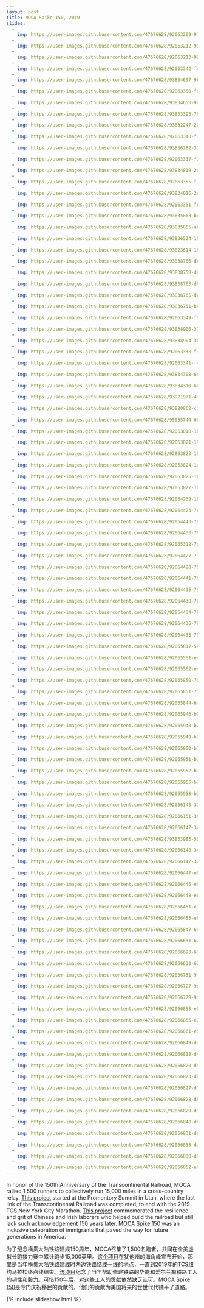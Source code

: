 ```yaml
---
layout: post
title: MOCA Spike 150, 2019
slides:
  -
    img: https://user-images.githubusercontent.com/47676628/92063209-975c1f00-ed68-11ea-9691-6179fd15cd32.jpg
  -
    img: https://user-images.githubusercontent.com/47676628/92063212-9925e280-ed68-11ea-964a-05bf0fdf6993.jpg
  -
    img: https://user-images.githubusercontent.com/47676628/92063213-9925e280-ed68-11ea-911e-feec1fa4c0fa.jpg
  -
    img: https://user-images.githubusercontent.com/47676628/92063342-f4f06b80-ed68-11ea-9116-f95a31452d68.jpg
  -
    img: https://user-images.githubusercontent.com/47676628/93834657-9bce7600-fc4a-11ea-84c1-4a77fea74e4c.jpg
  -
    img: https://user-images.githubusercontent.com/47676628/92063350-f6219880-ed68-11ea-8ec7-0f244bfc90e5.jpg
  -
    img: https://user-images.githubusercontent.com/47676628/93834653-9a9d4900-fc4a-11ea-80e8-ab9e3a1114cb.jpg
  -
    img: https://user-images.githubusercontent.com/47676628/93833393-78a1c780-fc46-11ea-93bf-4eebaf427cd6.jpg
  -
    img: https://user-images.githubusercontent.com/47676628/93832247-20b59180-fc43-11ea-8f17-a4bcadd71b91.jpg
  -
    img: https://user-images.githubusercontent.com/47676628/92063340-f3bf3e80-ed68-11ea-9807-b0c027d386e8.jpg
  -
    img: https://user-images.githubusercontent.com/47676628/93836282-37161a00-fc50-11ea-8192-b02ebc84bc69.jpg
  -
    img: https://user-images.githubusercontent.com/47676628/92063337-f28e1180-ed68-11ea-8304-16dda9340709.jpg
  -
    img: https://user-images.githubusercontent.com/47676628/93834819-2d3de800-fc4b-11ea-832e-e99bcbb53a40.jpg
  -
    img: https://user-images.githubusercontent.com/47676628/92063355-f752c580-ed68-11ea-800b-f9a1d8bd905d.jpg
  -
    img: https://user-images.githubusercontent.com/47676628/93834816-2a42f780-fc4b-11ea-8718-9e3ea1906472.jpg
  -
    img: https://user-images.githubusercontent.com/47676628/92063351-f6ba2f00-ed68-11ea-8ac9-39fadfcddcfa.jpg
  -
    img: https://user-images.githubusercontent.com/47676628/93835868-b4408f80-fc4e-11ea-8244-6daf2a176f99.jpg
  -
    img: https://user-images.githubusercontent.com/47676628/93835855-abe85480-fc4e-11ea-8a6c-f67d7032d332.jpg
  -
    img: https://user-images.githubusercontent.com/47676628/93836524-15696280-fc51-11ea-8d92-daa6f65a1fb5.jpg
  -
    img: https://user-images.githubusercontent.com/47676628/93823614-18079000-fc30-11ea-8c31-724b000fe637.jpg
  -
    img: https://user-images.githubusercontent.com/47676628/93838766-dccd8700-fc58-11ea-8230-f429126ec7f3.jpg
  -
    img: https://user-images.githubusercontent.com/47676628/93838758-da6b2d00-fc58-11ea-9dce-022e6bce6db0.jpg
  -
    img: https://user-images.githubusercontent.com/47676628/93838763-db9c5a00-fc58-11ea-9e41-9b8e2fa2b50c.jpg
  -
    img: https://user-images.githubusercontent.com/47676628/93838765-dc34f080-fc58-11ea-83c9-c7bb98ee026a.jpg
  -
    img: https://user-images.githubusercontent.com/47676628/93836751-ba843b00-fc51-11ea-8a56-21e4c8d228a4.jpg  
  -
    img: https://user-images.githubusercontent.com/47676628/92063349-f5890200-ed68-11ea-9e89-e8786c927ad1.jpg
  -
    img: https://user-images.githubusercontent.com/47676628/93838906-37ff7980-fc59-11ea-9ca7-a0dfba5090f7.jpg
  -
    img: https://user-images.githubusercontent.com/47676628/93838904-36ce4c80-fc59-11ea-8b4d-38516354ef4f.jpg
  -
    img: https://user-images.githubusercontent.com/47676628/92063338-f326a800-ed68-11ea-9891-eabe4fe34c16.jpg
  -
    img: https://user-images.githubusercontent.com/47676628/92063341-f457d500-ed68-11ea-99e7-b37cf02dd707.jpg
  -
    img: https://user-images.githubusercontent.com/47676628/93834308-6d9c6680-fc49-11ea-883b-755063c68c75.jpg
  -
    img: https://user-images.githubusercontent.com/47676628/93834310-6e34fd00-fc49-11ea-8ee8-d2b7209c9a11.jpg
  -
    img: https://user-images.githubusercontent.com/47676628/93921971-4f814580-fcdf-11ea-9a99-ae470c8af9a1.jpg
  -
    img: https://user-images.githubusercontent.com/47676628/93820862-c78e3380-fc2b-11ea-8ab0-a9092d8b7288.jpg
  -
    img: https://user-images.githubusercontent.com/47676628/95035744-009abf00-0694-11eb-8b03-1061b34b2cfa.jpg
  -
    img: https://user-images.githubusercontent.com/47676628/92063818-1867e600-ed6a-11ea-9e7b-6e2b68174f9e.jpg
  -
    img: https://user-images.githubusercontent.com/47676628/92063821-19007c80-ed6a-11ea-93d1-9a9f7214356c.jpg
  -
    img: https://user-images.githubusercontent.com/47676628/92063823-19991300-ed6a-11ea-86f3-76316644be44.jpg
  - 
    img: https://user-images.githubusercontent.com/47676628/92063824-1aca4000-ed6a-11ea-9d5d-7bdc283f3aec.jpg
  - 
    img: https://user-images.githubusercontent.com/47676628/92063825-1b62d680-ed6a-11ea-8433-90a9e6d44ab5.jpg
  -
    img: https://user-images.githubusercontent.com/47676628/92063827-1b62d680-ed6a-11ea-9c27-2550e798f964.jpg
  -
    img: https://user-images.githubusercontent.com/47676628/92064239-181c1a80-ed6b-11ea-834c-96bfb549b6ed.jpg
  -
    img: https://user-images.githubusercontent.com/47676628/92064424-76e19400-ed6b-11ea-9b3a-ecd702a9359f.jpg
  -
    img: https://user-images.githubusercontent.com/47676628/92064443-7ba64800-ed6b-11ea-8f77-09b7425048fc.jpg
  -
    img: https://user-images.githubusercontent.com/47676628/92064433-78ab5780-ed6b-11ea-9654-c95336527626.jpg
  -
    img: https://user-images.githubusercontent.com/47676628/92065312-7a761a80-ed6d-11ea-8bb7-1ca4cb9ecbc9.jpg
  -
    img: https://user-images.githubusercontent.com/47676628/92064427-777a2a80-ed6b-11ea-8859-19a03c23f528.jpg
  -
    img: https://user-images.githubusercontent.com/47676628/92064428-7812c100-ed6b-11ea-9d4e-becd43900dec.jpg
  -
    img: https://user-images.githubusercontent.com/47676628/92064441-7b0db180-ed6b-11ea-9f37-bc67fc67474c.jpg
  -
    img: https://user-images.githubusercontent.com/47676628/92064435-7943ee00-ed6b-11ea-9039-5bb938c9b0a0.jpg
  -
    img: https://user-images.githubusercontent.com/47676628/92064430-78ab5780-ed6b-11ea-8acb-822f9df07d78.jpg
  -
    img: https://user-images.githubusercontent.com/47676628/92064434-7943ee00-ed6b-11ea-8536-92dba71731a0.jpg
  -
    img: https://user-images.githubusercontent.com/47676628/92064436-79dc8480-ed6b-11ea-9369-30c0688b8e27.jpg
  -
    img: https://user-images.githubusercontent.com/47676628/92064438-79dc8480-ed6b-11ea-99ed-2d25e29fc767.jpg
  -
    img: https://user-images.githubusercontent.com/47676628/92065817-59fa9000-ed6e-11ea-8241-580b2e6ae38e.jpg
  -
    img: https://user-images.githubusercontent.com/47676628/92065561-ee182780-ed6d-11ea-85eb-ec3b2dbda407.jpg
  -
    img: https://user-images.githubusercontent.com/47676628/92065562-eeb0be00-ed6d-11ea-9299-0c3eab789bed.jpg
  -
    img: https://user-images.githubusercontent.com/47676628/92065850-70a0e700-ed6e-11ea-825c-247a4c195be0.jpg
  -
    img: https://user-images.githubusercontent.com/47676628/92065851-71397d80-ed6e-11ea-98c2-3597bd95fd0d.jpg
  -
    img: https://user-images.githubusercontent.com/47676628/92065844-6d0d6000-ed6e-11ea-84b2-a141eb9e6c12.jpg
  -
    img: https://user-images.githubusercontent.com/47676628/92065946-b2319200-ed6e-11ea-87fa-29f29d9d947b.jpg
  -
    img: https://user-images.githubusercontent.com/47676628/92065948-b2ca2880-ed6e-11ea-8fc2-af0f25e6bce6.jpg
  -
    img: https://user-images.githubusercontent.com/47676628/92065949-b362bf00-ed6e-11ea-9c48-928fa34eda5d.jpg
  -
    img: https://user-images.githubusercontent.com/47676628/92065950-b362bf00-ed6e-11ea-9218-838de7af9b14.jpg
  -
    img: https://user-images.githubusercontent.com/47676628/92065951-b362bf00-ed6e-11ea-9f0c-856c23b728ee.jpg
  -
    img: https://user-images.githubusercontent.com/47676628/92065952-b3fb5580-ed6e-11ea-94b4-65334bf71721.jpg
  -
    img: https://user-images.githubusercontent.com/47676628/92065955-b3fb5580-ed6e-11ea-94f3-c19f36baeecb.jpg
  -
    img: https://user-images.githubusercontent.com/47676628/92065958-b3fb5580-ed6e-11ea-983c-697c2bf14525.jpg
  -
    img: https://user-images.githubusercontent.com/47676628/92066143-33892480-ed6f-11ea-99bd-6fbb3dc949a2.jpg
  -
    img: https://user-images.githubusercontent.com/47676628/92066151-35eb7e80-ed6f-11ea-8f13-cd19664d6280.jpg
  -
    img: https://user-images.githubusercontent.com/47676628/92066147-3421bb00-ed6f-11ea-9124-a0919cd33c46.jpg
  -
    img: https://user-images.githubusercontent.com/47676628/93833983-55781780-fc48-11ea-9369-73d6cf8ff337.jpg
  -
    img: https://user-images.githubusercontent.com/47676628/92066148-34ba5180-ed6f-11ea-9613-cf237272eb1c.png
  -
    img: https://user-images.githubusercontent.com/47676628/92066142-32f08e00-ed6f-11ea-9969-d8ddc215dbb5.jpg
  -
    img: https://user-images.githubusercontent.com/47676628/92066447-e6598280-ed6f-11ea-8104-985f0f8fcc10.jpg
  -
    img: https://user-images.githubusercontent.com/47676628/92066445-e5c0ec00-ed6f-11ea-8bbc-48952700627b.jpg  
  -
    img: https://user-images.githubusercontent.com/47676628/92066448-e6f21900-ed6f-11ea-9aa4-5ebe37ea4c0a.jpg
  -
    img: https://user-images.githubusercontent.com/47676628/92066451-e78aaf80-ed6f-11ea-8d4c-f8024e23b089.jpg
  -
    img: https://user-images.githubusercontent.com/47676628/92066453-e8234600-ed6f-11ea-923b-47d7cb2ecdd7.jpg
  -
    img: https://user-images.githubusercontent.com/47676628/92065847-6ed72380-ed6e-11ea-8425-e55b665b3e96.jpg
  -
    img: https://user-images.githubusercontent.com/47676628/92066631-62ec6100-ed70-11ea-98aa-39930c7c4006.jpg
  -
    img: https://user-images.githubusercontent.com/47676628/92066628-61bb3400-ed70-11ea-8951-190cf14a36df.jpg
  -
    img: https://user-images.githubusercontent.com/47676628/92066630-6253ca80-ed70-11ea-8184-9122d00d7d8a.jpg
  -
    img: https://user-images.githubusercontent.com/47676628/92066731-9fb85800-ed70-11ea-8388-65f6f08b45a6.jpg
  -
    img: https://user-images.githubusercontent.com/47676628/92066727-9e872b00-ed70-11ea-99be-114a3d231a50.jpg
  -
    img: https://user-images.githubusercontent.com/47676628/92066729-9fb85800-ed70-11ea-89f0-31907d6859ec.jpg
  -
    img: https://user-images.githubusercontent.com/47676628/92066853-e0b06c80-ed70-11ea-9561-31744db5ddcc.jpg
  -
    img: https://user-images.githubusercontent.com/47676628/92066855-e27a3000-ed70-11ea-9673-e1258fc50eba.jpg
  -
    img: https://user-images.githubusercontent.com/47676628/92066861-e5752080-ed70-11ea-94bc-4137b158f58c.JPG
  -
    img: https://user-images.githubusercontent.com/47676628/92066849-ddb57c00-ed70-11ea-8295-7cb1ee9df5ab.JPG
  -
    img: https://user-images.githubusercontent.com/47676628/92066818-d42c1400-ed70-11ea-8240-a7085f4f864a.JPG
  -
    img: https://user-images.githubusercontent.com/47676628/92066820-d55d4100-ed70-11ea-9d31-1353ad843eba.JPG
  -
    img: https://user-images.githubusercontent.com/47676628/92066823-d68e6e00-ed70-11ea-8f50-57521478dd88.JPG
  -
    img: https://user-images.githubusercontent.com/47676628/92066827-d7bf9b00-ed70-11ea-9e59-f3140db5ad3c.JPG
  -
    img: https://user-images.githubusercontent.com/47676628/92066828-d8f0c800-ed70-11ea-9744-f1222e7ac44f.JPG
  -
    img: https://user-images.githubusercontent.com/47676628/92066829-d9895e80-ed70-11ea-95a8-b875d059c2de.JPG
  -
    img: https://user-images.githubusercontent.com/47676628/92066848-dd1ce580-ed70-11ea-8b31-670d229fef2d.JPG
  -
    img: https://user-images.githubusercontent.com/47676628/92066831-da21f500-ed70-11ea-980e-ef32a40c49b9.JPG
  -
    img: https://user-images.githubusercontent.com/47676628/92066833-da21f500-ed70-11ea-8c11-4c7b15edb307.JPG
  -
    img: https://user-images.githubusercontent.com/47676628/92066830-d9895e80-ed70-11ea-8e40-90a504b1f06e.JPG
  -
    img: https://user-images.githubusercontent.com/47676628/92066852-e017d600-ed70-11ea-8e6f-ecac542be308.JPG
---
```


In honor of the 150th Anniversary of the Transcontinental Railroad, MOCA rallied 1,500 runners to collectively run 15,000 miles in a cross-country relay. [This project](https://spike150.mocanyc.org) started at the Promontory Summit in Utah, where the last link of the Transcontinental Railroad was completed, to end with the 2019 TCS New York City Marathon. [This project](https://vimeo.com/338891721) commemorated the resilience and grit of Chinese and Irish laborers who helped build the railroad but still lack such acknowledgement 150 years later. [MOCA Spike 150](https://www.mocanyc.org/about/press/press_release/museum_of_chinese_in_america_moca_launches_moca_spike_150_initiative_honor) was an inclusive celebration of immigrants that paved the way for future generations in America. 

为了纪念横贯大陆铁路建成150周年，MOCA召集了1,500名跑者，共同在全美虚拟长跑接力赛中累计跑步15,000英里。[这个项目](https://spike150.mocanyc.org)在犹他州的海角峰宣布开始，那里是当年横贯大陆铁路建成时两边铁路结成一线的地点，一直到2019年的TCS纽约马拉松终点线结束。[该项目](https://vimeo.com/338891721)纪念了当年帮助修建铁路的华裔和爱尔兰裔铁路工人的韧性和毅力。可惜150年后，对这些工人的贡献依然缺乏认可。[MOCA Spike 150](https://www.mocanyc.org/about/press/press_release/museum_of_chinese_in_america_moca_launches_moca_spike_150_initiative_honor)是专门庆祝移民的贡献的，他们的贡献为美国将来的世世代代铺平了道路。

{% include slideshow.html %}
